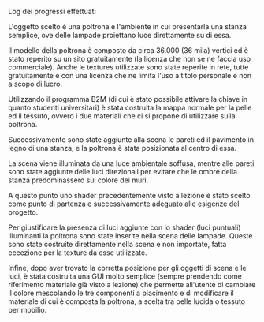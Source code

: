 Log dei progressi effettuati

L'oggetto scelto è una poltrona e l'ambiente in cui presentarla una stanza semplice, ove delle lampade proiettano luce direttamente su di essa. 

Il modello della poltrona è composto da circa 36.000 (36 mila) vertici ed è stato reperito su un sito gratuitamente (la licenza che non se ne faccia uso commerciale).
Anche le textures utilizzate sono state reperite in rete, tutte gratuitamente e con una licenza che ne limita l'uso a titolo personale e non a scopo di lucro.

Utilizzando il programma B2M (di cui è stato possibile attivare la chiave in quanto studenti universitari) è stata costruita la mappa normale per la pelle ed il tessuto, ovvero i due materiali che ci si propone di utilizzare sulla poltrona.

Successivamente sono state aggiunte alla scena le pareti ed il pavimento in legno di una stanza, e la poltrona è stata posizionata al centro di essa.

La scena viene illuminata da una luce ambientale soffusa, mentre alle pareti sono state aggiunte delle luci direzionali per evitare che le ombre della stanza predominassero sul colore dei muri.

A questo punto uno shader precedentemente visto a lezione è stato scelto come punto di partenza e successivamente adeguato alle esigenze del progetto. 

Per giustificare la presenza di luci aggiunte con lo shader (luci puntuali) illuminanti la poltrona sono state inserite nella scena delle lampade. Queste sono state costruite direttamente nella scena e non importate, fatta eccezione per la texture da esse utilizzate.

Infine, dopo aver trovato la corretta posizione per gli oggetti di scena e le luci, è stata costruita una GUI molto semplice (sempre prendendo come riferimento materiale già visto a lezione) che permette all'utente di cambiare il colore mescolando le tre componenti a piacimento e di modificare il materiale di cui è composta la poltrona, a scelta tra pelle lucida o tessuto per mobilio.


